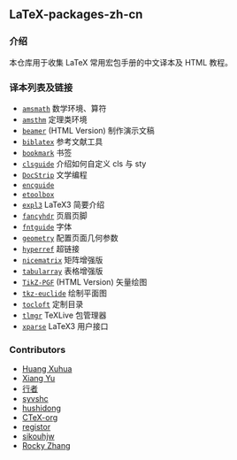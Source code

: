 ## LaTeX-packages-zh-cn

### 介绍

本仓库用于收集 LaTeX 常用宏包手册的中文译本及 HTML 教程。

### 译本列表及链接

+ [`amsmath`](https://github.com/yuxtech/translation-of-amsmath-package) 数学环境、算符
+ [`amsthm`](https://github.com/sikouhjw/amsthm-zh) 定理类环境
+ [`beamer`](https://www.beamer.plus) (HTML Version) 制作演示文稿
+ [`biblatex`](https://github.com/hushidong/biblatex-zh-cn) 参考文献工具
+ [`bookmark`](https://www.latexstudio.net/index/details/index/mid/2912.html) 书签
+ [`clsguide`](https://github.com/CTeX-org/ctex-doc/tree/master/clsguide-zh-cn) 介绍如何自定义 cls 与 sty
+ [`DocStrip`](https://github.com/rockyzhz/latexdoc-chinese-translation/tree/main/docstrip-zh-cn) 文学编程
+ [`encguide`](https://www.latexstudio.net/index/details/index/mid/2911.html)
+ [`etoolbox`](https://github.com/rockyzhz/latexdoc-chinese-translation/tree/main/etoolbox-zh-cn)
+ [`expl3`](https://www.latexstudio.net/index/details/index/mid/2988.html) LaTeX3 简要介绍
+ [`fancyhdr`](https://www.latexstudio.net/index/details/index/mid/3086.html) 页眉页脚
+ [`fntguide`](https://www.latexstudio.net/index/details/index/mid/2926.html) 字体
+ [`geometry`](https://www.latexstudio.net/index/details/index/mid/3118.html) 配置页面几何参数
+ [`hyperref`](https://www.latexstudio.net/index/details/index/mid/3423.html) 超链接
+ [`nicematrix`](https://gitee.com/zhangsming818/nicematrixmanualzh/) 矩阵增强版
+ [`tabularray`](https://www.latexstudio.net/index/details/index/mid/1776.html) 表格增强版
+ [`TikZ-PGF`](https://tikz.dev) (HTML Version) 矢量绘图
+ [`tkz-euclide`](https://github.com/registor/tkz-euclide-doc-zh-cn) 绘制平面图
+ [`tocloft`](https://www.latexstudio.net/index/details/index/mid/1547.html) 定制目录
+ [`tlmgr`](https://github.com/syvshc/tlmgr-intro-zh-cn) TeXLive 包管理器
+ [`xparse`](https://github.com/rockyzhz/latexdoc-chinese-translation/tree/main/xparse-zh-cn) LaTeX3 用户接口

### Contributors

+ [Huang Xuhua](https://www.latexstudio.net/index/lists/barsearch/author/23813.html)
+ [Xiang Yu](https://github.com/yuxtech)
+ [行者](https://www.latexstudio.net/index/lists/barsearch/author/7146.html)
+ [syvshc](https://github.com/syvshc)
+ [hushidong](https://github.com/hushidong)
+ [CTeX-org](https://github.com/CTeX-org)
+ [registor](https://github.com/registor)
+ [sikouhjw](https://github.com/sikouhjw)
+ [Rocky Zhang](https://github.com/rockyzhz)
